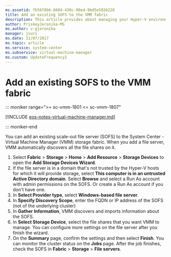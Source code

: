 ```yaml
---
ms.assetid: fb56f8b6-660d-430c-90e4-9bd5e5926228
title: Add an existing SOFS to the VMM fabric
description: This article provides about managing your Hyper-V environment in the VMM fabric
author: PriskeyJeronika-MS
ms.author: v-gjeronika
manager: jsuri
ms.date: 11/07/2017
ms.topic: article
ms.service: system-center
ms.subservice: virtual-machine-manager
ms.custom: UpdateFrequency2
---
```


# Add an existing SOFS to the VMM fabric

::: moniker range=">= sc-vmm-1801 <= sc-vmm-1807"

[!INCLUDE [eos-notes-virtual-machine-manager.md](../includes/eos-notes-virtual-machine-manager.md)]

::: moniker-end

You can add an existing scale-out file server (SOFS) to the System Center - Virtual Machine Manager (VMM) storage fabric. When you add a file server, VMM automatically discovers all the file shares on it.

1. Select **Fabric** > **Storage** > **Home** > **Add Resource** > **Storage Devices** to open the **Add Storage Devices Wizard**.
1. If the file server is in a domain that's not trusted by the Hyper-V hosts for which it will provide storage, select **This computer is in an untrusted Active Directory domain**. Select **Browse** and select a Run As account with admin permissions on the SOFS. Or create a Run As account if you don't have one.
1. In **Select Provider type**, select **Windows-based file server**.
1. In **Specify Discovery Scope**, enter the FQDN or IP address of the SOFS (not of the underlying cluster)
1. In **Gather Information**, VMM discovers and imports information about the SOFS.
1. In **Select Storage Device**, select the file shares that you want VMM to manage. You can configure more settings on the file server after you finish the wizard.
1. On the **Summary** page, confirm the settings and then select **Finish**. You can monitor the cluster status on the **Jobs** page. After the job finishes, check the SOFS in **Fabric** > **Storage** > **File servers**.
